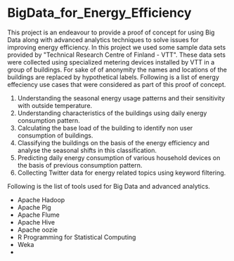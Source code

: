 BigData_for_Energy_Efficiency
=============================
This project is an endeavour to provide a proof of concept for using Big Data along with advanced analytics techniques to solve issues for improving energy efficiency. In this project we used some sample data sets provided by "Technical Research Centre of Finland - VTT". These data sets were collected using specialized metering devices installed by VTT in a group of buildings. For sake of of anonymity the names and locations of the buildings are replaced by hypothetical labels. Following is a list of energy effeciency use cases that were considered as part of this proof of concept.

1. Understanding the seasonal energy usage patterns and their sensitivity with outside temperature.
2. Understanding characteristics of the buildings using daily energy consumption pattern.
3. Calculating the base load of the building to identify non user consumption of buildings.
4. Classifying the buildings on the basis of the energy efficiency and analyse the seasonal shifts in this classification.
5. Predicting daily energy consumption of various household devices on the basis of previous consumption pattern.
6. Collecting Twitter data for energy related topics using keyword filtering. 



Following is the list of tools used for Big Data and advanced analytics.

* Apache Hadoop
* Apache Pig 
* Apache Flume
* Apache Hive
* Apache oozie
* R Programming for Statistical Computing
* Weka 
*
